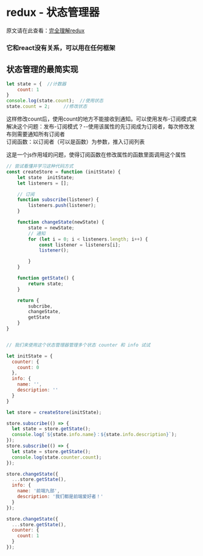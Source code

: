 # redux - 状态管理器
原文请在此查看：[完全理解redux](https://github.com/brickspert/blog/issues/22)


### 它和react没有关系，可以用在任何框架

## 状态管理的最简实现
```js
let state = {  //计数器
    count: 1
}       
console.log(state.count);  //使用状态
state.count = 2;     //修改状态
```

这样修改count后，使用count的地方不能接收到通知。可以使用发布-订阅模式来解决这个问题：发布-订阅模式？--使用该属性的先订阅成为订阅者，每次修改发布则需要通知所有订阅者    
订阅函数：以订阅者（可以是函数）为参数，推入订阅列表   
     
这是一个js作用域的问题，使得订阅函数在修改属性的函数里面调用这个属性
```js
// 尝试看懂并学习这种代码方式
const createStore = function (initState) {
    let state  initState;
    let listeners = [];

    // 订阅
    function subscribe(listener) {
        listeners.push(listener);
    }

    function changeState(newState) {
        state = newState;
        // 通知
        for (let i = 0; i < listeners.length; i++) {
            const listener = listeners[i];
            listener();

        }
    }

    function getState() {
        return state;
    }

    return {
        subcribe,
        changeState,
        getState
    }
}


// 我们来使用这个状态管理器管理多个状态 counter 和 info 试试

let initState = {
  counter: {
    count: 0
  },
  info: {
    name: '',
    description: ''
  }
}

let store = createStore(initState);

store.subscribe(() => {
  let state = store.getState();
  console.log(`${state.info.name}：${state.info.description}`);
});
store.subscribe(() => {
  let state = store.getState();
  console.log(state.counter.count);
});

store.changeState({
  ...store.getState(),
  info: {
    name: '前端九部',
    description: '我们都是前端爱好者！'
  }
});

store.changeState({
  ...store.getState(),
  counter: {
    count: 1
  }
});

```